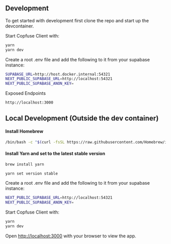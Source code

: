 ## Development

To get started with development first clone the repo and start up the
devcontainer.

Start Copfuse Client with:

```bash
yarn
yarn dev
```

Create a root .env file and add the following to it from your supabase instance:

```bash
SUPABASE_URL=http://host.docker.internal:54321
NEXT_PUBLIC_SUPABASE_URL=http://localhost:54321
NEXT_PUBLIC_SUPABASE_ANON_KEY=

```

Exposed Endpoints

```bash
http://localhost:3000

```

## Local Development (Outside the dev container)

#### Install Homebrew

```bash
/bin/bash -c "$(curl -fsSL https://raw.githubusercontent.com/Homebrew/install/HEAD/install.sh)"
```

#### Install Yarn and set to the latest stable version

```bash
brew install yarn

yarn set version stable
```

Create a root .env file and add the following to it from your supabase instance:

```bash
NEXT_PUBLIC_SUPABASE_URL=http://localhost:54321
NEXT_PUBLIC_SUPABASE_ANON_KEY=

```

Start Copfuse Client with:

```bash
yarn
yarn dev
```

Open [http://localhost:3000](http://localhost:3000) with your browser to view
the app.
